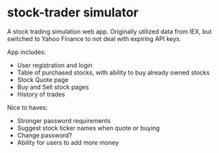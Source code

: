 # stock-trader simulator

A stock trading simulation web app. Originally utilized data from IEX, but switched to Yahoo Finance to not deal with expiring API keys. 

App includes:
- User registration and login
- Table of purchased stocks, with ability to buy already owned stocks
- Stock Quote page
- Buy and Sell stock pages
- History of trades

Nice to haves:
- Stronger password requirements
- Suggest stock ticker names when quote or buying
- Change password?
- Ability for users to add more money
